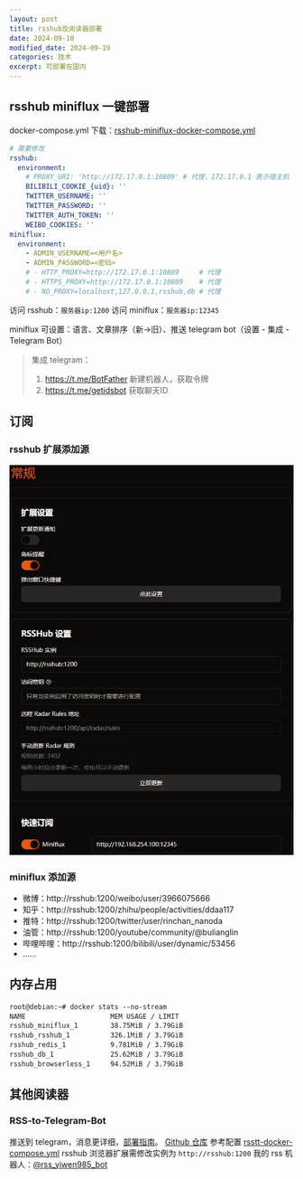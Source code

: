 ```yaml
---
layout: post
title: rsshub及阅读器部署
date: 2024-09-10
modified_date: 2024-09-19
categories: 技术
excerpt: 可部署在国内
---
```


## rsshub miniflux 一键部署

docker-compose.yml 下载：[rsshub-miniflux-docker-compose.yml](/download_files/rsshub-miniflux-docker-compose.yml)

```yml
# 需要修改
rsshub:
  environment:
    # PROXY_URI: 'http://172.17.0.1:10809' # 代理，172.17.0.1 表示宿主机 ip
    BILIBILI_COOKIE_{uid}: ''
    TWITTER_USERNAME: ''
    TWITTER_PASSWORD: ''
    TWITTER_AUTH_TOKEN: ''
    WEIBO_COOKIES: ''
miniflux:
  environment:
    - ADMIN_USERNAME=<用户名>
    - ADMIN_PASSWORD=<密码>
    # - HTTP_PROXY=http://172.17.0.1:10809     # 代理
    # - HTTPS_PROXY=http://172.17.0.1:10809    # 代理
    # - NO_PROXY=localhost,127.0.0.1,rsshub,db # 代理
```

访问 rsshub：`服务器ip:1200`
访问 miniflux：`服务器ip:12345`

miniflux 可设置：语言、文章排序（新→旧）、推送 telegram bot（设置 - 集成 - Telegram Bot）

> 集成 telegram：
> 1. https://t.me/BotFather 新建机器人，获取令牌
> 2. https://t.me/getidsbot 获取聊天ID

## 订阅

### rsshub 扩展添加源

![](/img/rsshub_extension.png)

### miniflux 添加源

- 微博：http://rsshub:1200/weibo/user/3966075666
- 知乎：http://rsshub:1200/zhihu/people/activities/ddaa117
- 推特：http://rsshub:1200/twitter/user/rinchan_nanoda
- 油管：http://rsshub:1200/youtube/community/@bulianglin
- 哔哩哔哩：http://rsshub:1200/bilibili/user/dynamic/53456
- ……

## 内存占用

```txt
root@debian:~# docker stats --no-stream
NAME                     MEM USAGE / LIMIT 
rsshub_miniflux_1        38.75MiB / 3.79GiB
rsshub_rsshub_1          326.1MiB / 3.79GiB
rsshub_redis_1           9.781MiB / 3.79GiB
rsshub_db_1              25.62MiB / 3.79GiB
rsshub_browserless_1     94.52MiB / 3.79GiB
```

## 其他阅读器

### RSS-to-Telegram-Bot

推送到 telegram，消息更详细，[部署指南](https://github.com/Rongronggg9/RSS-to-Telegram-Bot/blob/dev/docs/deployment-guide.md)。
[Github 仓库](https://github.com/Rongronggg9/RSS-to-Telegram-Bot)
参考配置 [rsstt-docker-compose.yml](/download_files/rsstt-docker-compose.yml)
rsshub 浏览器扩展需修改实例为 `http://rsshub:1200`
我的 rss 机器人：[@rss_yiwen985_bot](https://t.me/rss_yiwen985_bot)